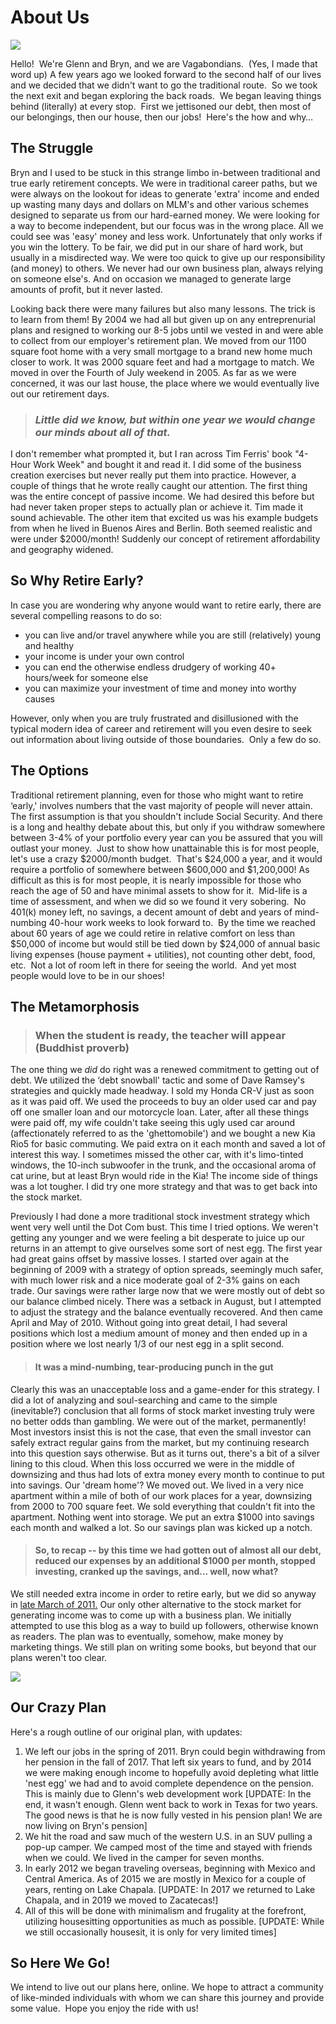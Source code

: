# About Us

![](/images/25years.jpg)

Hello!  We're Glenn and Bryn, and we are Vagabondians.  (Yes, I made that word up) A few years ago we looked forward to the second half of our lives and we decided that we didn't want to go the traditional route.  So we took the next exit and began exploring the back roads.  We began leaving things behind (literally) at every stop.  First we jettisoned our debt, then most of our belongings, then our house, then our jobs!  Here's the how and why&#8230;

## The Struggle

Bryn and I used to be stuck in this strange limbo in-between traditional and true early retirement concepts. We were in traditional career paths, but we were always on the lookout for ideas to generate 'extra' income and ended up wasting many days and dollars on MLM's and other various schemes designed to separate us from our hard-earned money. We were looking for a way to become independent, but our focus was in the wrong place. All we could see was 'easy' money and less work. Unfortunately that only works if you win the lottery. To be fair, we did put in our share of hard work, but usually in a misdirected way. We were too quick to give up our responsibility (and money) to others. We never had our own business plan, always relying on someone else's. And on occasion we managed to generate large amounts of profit, but it never lasted.

Looking back there were many failures but also many lessons. The trick is to learn from them! By 2004 we had all but given up on any entreprenurial plans and resigned to working our 8-5 jobs until we vested in and were able to collect from our employer's retirement plan. We moved from our 1100 square foot home with a very small mortgage to a brand new home much closer to work. It was 2000 square feet and had a mortgage to match. We moved in over the Fourth of July weekend in 2005. As far as we were concerned, it was our last house, the place where we would eventually live out our retirement days.

> ### *Little did we know, but within one year we would change our minds about all of that.*

I don't remember what prompted it, but I ran across Tim Ferris' book "4-Hour Work Week" and bought it and read it. I did some of the business creation exercises but never really put them into practice. However, a couple of things that he wrote really caught our attention. The first thing was the entire concept of passive income. We had desired this before but had never taken proper steps to actually plan or achieve it. Tim made it sound achievable. The other item that excited us was his example budgets from when he lived in Buenos Aires and Berlin. Both seemed realistic and were under $2000/month! Suddenly our concept of retirement affordability and geography widened.

## So Why Retire Early?

In case you are wondering why anyone would want to retire early, there are several compelling reasons to do so:

- you can live and/or travel anywhere while you are still (relatively) young and healthy
- your income is under your own control
- you can end the otherwise endless drudgery of working 40+ hours/week for someone else
- you can maximize your investment of time and money into worthy causes

However, only when you are truly frustrated and disillusioned with the typical modern idea of career and retirement will you even desire to seek out information about living outside of those boundaries.  Only a few do so.

## The Options

Traditional retirement planning, even for those who might want to retire &#8216;early,' involves numbers that the vast majority of people will never attain. The first assumption is that you shouldn't include Social Security. And there is a long and healthy debate about this, but only if you withdraw somewhere between 3-4% of your portfolio every year can you be assured that you will outlast your money.  Just to show how unattainable this is for most people, let's use a crazy $2000/month budget.  That's $24,000 a year, and it would require a portfolio of somewhere between $600,000 and $1,200,000! As difficult as this is for most people, it is nearly impossible for those who reach the age of 50 and have minimal assets to show for it.  Mid-life is a time of assessment, and when we did so we found it very sobering.  No 401(k) money left, no savings, a decent amount of debt and years of mind-numbing 40-hour work weeks to look forward to.  By the time we reached about 60 years of age we could retire in relative comfort on less than $50,000 of income but would still be tied down by $24,000 of annual basic living expenses (house payment + utilities), not counting other debt, food, etc.  Not a lot of room left in there for seeing the world.  And yet most people would love to be in our shoes!

## The Metamorphosis

> ### When the student is ready, the teacher will appear (Buddhist proverb)

The one thing we *did* do right was a renewed commitment to getting out of debt. We utilized the &#8216;debt snowball' tactic and some of Dave Ramsey's strategies and quickly made headway. I sold my Honda CR-V just as soon as it was paid off. We used the proceeds to buy an older used car and pay off one smaller loan and our motorcycle loan. Later, after all these things were paid off, my wife couldn't take seeing this ugly used car around (affectionately referred to as the 'ghettomobile') and we bought a new Kia Rio5 for basic commuting. We paid extra on it each month and saved a lot of interest this way. I sometimes missed the other car, with it's limo-tinted windows, the 10-inch subwoofer in the trunk, and the occasional aroma of cat urine, but at least Bryn would ride in the Kia! The income side of things was a lot tougher. I did try one more strategy and that was to get back into the stock market.

Previously I had done a more traditional stock investment strategy which went very well until the Dot Com bust. This time I tried options. We weren't getting any younger and we were feeling a bit desperate to juice up our returns in an attempt to give ourselves some sort of nest egg. The first year had great gains offset by massive losses. I started over again at the beginning of 2009 with a strategy of option spreads, seemingly much safer, with much lower risk and a nice moderate goal of 2-3% gains on each trade. Our savings were rather large now that we were mostly out of debt so our balance climbed nicely. There was a setback in August, but I attempted to adjust the strategy and the balance eventually recovered. And then came April and May of 2010. Without going into great detail, I had several positions which lost a medium amount of money and then ended up in a position where we lost nearly 1/3 of our nest egg in a split second.

> #### It was a mind-numbing, tear-producing punch in the gut

Clearly this was an unacceptable loss and a game-ender for this strategy. I did a lot of analyzing and soul-searching and came to the simple (inevitable?) conclusion that all forms of stock market investing truly were no better odds than gambling. We were out of the market, permanently! Most investors insist this is not the case, that even the small investor can safely extract regular gains from the market, but my continuing research into this question says otherwise. But as it turns out, there's a bit of a silver lining to this cloud. When this loss occurred we were in the middle of downsizing and thus had lots of extra money every month to continue to put into savings. Our 'dream home'? We moved out. We lived in a very nice apartment within a mile of both of our work places for a year, downsizing from 2000 to 700 square feet. We sold everything that couldn't fit into the apartment. Nothing went into storage. We put an extra $1000 into savings each month and walked a lot. So our savings plan was kicked up a notch.

> #### So, to recap -- by this time we had gotten out of almost all our debt, reduced our expenses by an additional $1000 per month, stopped investing, cranked up the savings, and... well, now what?

We still needed extra income in order to retire early, but we did so anyway in [late March of 2011.](https://vagabondians.com/escaping-system/) Our only other alternative to the stock market for generating income was to come up with a business plan. We initially attempted to use this blog as a way to build up followers, otherwise known as readers. The plan was to eventually, somehow, make money by marketing things. We still plan on writing some books, but beyond that our plans weren't too clear.

![](https://farm4.staticflickr.com/3596/3352174747_dce87e6e41_n.jpg)

## Our Crazy Plan

Here's a rough outline of our original plan, with updates:

1. We left our jobs in the spring of 2011. Bryn could begin withdrawing from her pension in the fall of 2017. That left six years to fund, and by 2014 we were making enough income to hopefully avoid depleting what little 'nest egg' we had and to avoid complete dependence on the pension. This is mainly due to Glenn's web development work [UPDATE: In the end, it wasn't enough. Glenn went back to work in Texas for two years. The good news is that he is now fully vested in his pension plan! We are now living on Bryn's pension]
2. We hit the road and saw much of the western U.S. in an SUV pulling a pop-up camper. We camped most of the time and stayed with friends when we could. We lived in the camper for seven months.
3. In early 2012 we began traveling overseas, beginning with Mexico and Central America. As of 2015 we are mostly in Mexico for a couple of years, renting on Lake Chapala. [UPDATE: In 2017 we returned to Lake Chapala, and in 2019 we moved to Zacatecas!]
4. All of this will be done with minimalism and frugality at the forefront, utilizing housesitting opportunities as much as possible. [UPDATE: While we still occasionally housesit, it is only for very limited times]

## So Here We Go!

We intend to live out our plans here, online. We hope to attract a community of like-minded individuals with whom we can share this journey and provide some value.  Hope you enjoy the ride with us!